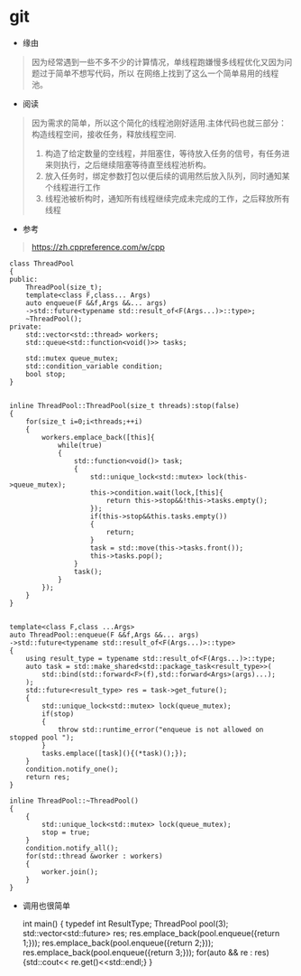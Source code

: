 # git
+ 缘由 
>因为经常遇到一些不多不少的计算情况，单线程跑嫌慢多线程优化又因为问题过于简单不想写代码，所以
>在网络上找到了这么一个简单易用的线程池。

+ 阅读
> 因为需求的简单，所以这个简化的线程池刚好适用.主体代码也就三部分：构造线程空间，接收任务，释放线程空间.
> 
> 1. 构造了给定数量的空线程，并阻塞住，等待放入任务的信号，有任务进来则执行，之后继续阻塞等待直至线程池析构。
> 2. 放入任务时，绑定参数打包以便后续的调用然后放入队列，同时通知某个线程进行工作
> 3. 线程池被析构时，通知所有线程继续完成未完成的工作，之后释放所有线程 

+ 参考
> https://zh.cppreference.com/w/cpp


	class ThreadPool
	{
	public:
		ThreadPool(size_t);
		template<class F,class... Args)
		auto enqueue(F &&f,Args &&... args)
		->std::future<typename std::result_of<F(Args...)>::type>;
		~ThreadPool();
	private:
		std::vector<std::thread> workers;
		std::queue<std::function<void()>> tasks;

		std::mutex queue_mutex;
		std::condition_variable condition;
		bool stop;
	}


	inline ThreadPool::ThreadPool(size_t threads):stop(false)
	{
		for(size_t i=0;i<threads;++i)
		{
			workers.emplace_back([this]{
				while(true)
				{
					std::function<void()> task;
					{	
						std::unique_lock<std::mutex> lock(this->queue_mutex);
						this->condition.wait(lock,[this]{
							return this->stop&&!this->tasks.empty();
						});
						if(this->stop&&this.tasks.empty())
						{
							return;
						}
						task = std::move(this->tasks.front());
						this->tasks.pop();
					}
					task();
				}
			});
		}
	}


	template<class F,class ...Args>
	auto ThreadPool::enqueue(F &&f,Args &&... args)
	->std::future<typename std::result_of<F(Args...)>::type>
	{
		using result_type = typename std::result_of<F(Args...)>::type;
		auto task = std::make_shared<std::package_task<result_type>>(
			std::bind(std::forward<F>(f),std::forward<Args>(args)...);
		);
		std::future<result_type> res = task->get_future();
		{
			std::unique_lock<std::mutex> lock(queue_mutex);
			if(stop)
			{
				throw std::runtime_error("enqueue is not allowed on stopped pool ");
			}
			tasks.emplace([task](){(*task)();});
		}
		condition.notify_one();
		return res;
	}

	inline ThreadPool::~ThreadPool()
	{
		{
			std::unique_lock<std::mutex> lock(queue_mutex);
			stop = true;
		}
		condition.notify_all();
		for(std::thread &worker : workers)
		{
			worker.join();
		}
	}

+ 调用也很简单

	int main()
	{
		typedef int ResultType;
		ThreadPool pool(3);
		std::vector<std::future<ResultType>> res;
		res.emplace_back(pool.enqueue([](){return 1;}));
		res.emplace_back(pool.enqueue([](){return 2;}));
		res.emplace_back(pool.enqueue([](){return 3;}));
		for(auto && re : res)
		{std::cout<< re.get()<<std::endl;}
	}